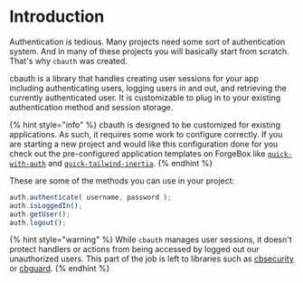 # Introduction

Authentication is tedious. Many projects need some sort of authentication system. And in many of these projects you will basically start from scratch. That's why `cbauth` was created.

cbauth is a library that handles creating user sessions for your app including authenticating users, logging users in and out, and retrieving the currently authenticated user. It is customizable to plug in to your existing authentication method and session storage.

{% hint style="info" %}
cbauth is designed to be customized for existing applications.  As such, it requires some work to configure correctly.  If you are starting a new project and would like this configuration done for you check out the pre-configured application templates on ForgeBox like [`quick-with-auth`](https://forgebox.io/view/cbtemplate-quick-with-auth) and [`quick-tailwind-inertia`](https://forgebox.io/view/cbtemplate-quick-tailwind-inertia).
{% endhint %}

These are some of the methods you can use in your project:

```javascript
auth.authenticate( username, password );
auth.isLoggedIn();
auth.getUser();
auth.logout();
```

{% hint style="warning" %}
While `cbauth` manages user sessions, it doesn't protect handlers or actions from being accessed by logged out our unauthorized users. This part of the job is left to libraries such as [cbsecurity](https://coldbox-security.ortusbooks.com/) or [cbguard](https://www.forgebox.io/view/cbguard).
{% endhint %}

